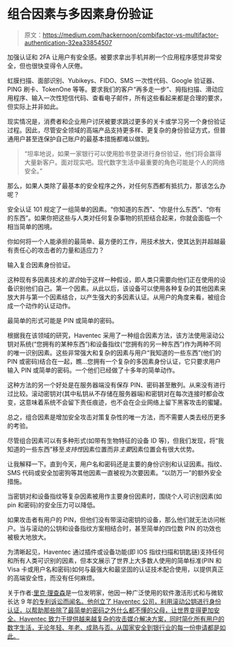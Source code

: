 # 组合因素与多因素身份验证

> 原文：<https://medium.com/hackernoon/combifactor-vs-multifactor-authentication-32ea33854507>

加强认证和 2FA 让用户有安全感。被要求拿出手机并刷一个应用程序感觉非常安全，但也很快变得令人厌倦。

虹膜扫描、面部识别、Yubikeys、FIDO、SMS 一次性代码、Google 验证器、PING 刷卡、TokenOne 等等。要求我们的客户“再多走一步”、拇指扫描、滑动应用程序、输入一次性短信代码、查看电子邮件，所有这些看起来都是合理的要求，但实际上并非如此。

现实情况是，消费者和企业用户讨厌被要求跳过更多的关卡或学习另一个身份验证过程。因此，尽管安全领域的高端产品支持更多样、更复杂的身份验证方式，但普通用户甚至连保护自己账户的最基本措施都难以做到。

> “坦率地说，如果一家银行可以使用脸书登录进行身份验证，他们将会赢得大量新客户。面对现实吧。现代数字生活中最重要的角色可能是个人的网络安全。”

那么，如果人类除了最基本的安全程序之外，对任何东西都有抵抗力，那该怎么办呢？

安全认证 101 规定了一组简单的因素。“你知道的东西”、“你是什么东西”、“你有的东西”。如果你把这些与人类对任何复杂事物的抗拒结合起来，你就会面临一个相当简单的困境。

你如何将一个人能承担的最简单、最方便的工作，用技术放大，使其达到并超越最有责任心的攻击者的力量和适应力？

输入复合因素身份验证。

这种现有多因素技术的*混合*始于这样一种假设，即人类只需要向他们正在使用的设备识别他们自己。第一个因素。从此以后，该设备可以使用各种复杂的其他因素来放大并与第一个因素结合，以产生强大的多因素认证。从用户的角度来看，被组合成一个动作的认证动作。

最简单的形式可能是 PIN 或简单的密码。

根据我在该领域的研究，Haventec 采用了一种组合因素方法，该方法使用滚动公钥对系统(“您拥有的某种东西”)和设备指纹(“您拥有的另一种东西”)作为两种不同的唯一识别因素。这些非常强大和复杂的因素与用户“我知道的一些东西”(他们的 PIN 或密码)结合在一起，瞧…您拥有一个复杂的多因素身份认证，它只要求用户输入 PIN 或简单的密码。一个他们已经做了十多年的简单动作。

这种方法的另一个好处是在服务器端没有保存 PIN、密码甚至散列。从来没有进行过比较。滚动密钥对(其中私钥从不存储在服务器端)和密钥对在每次连接时都会改变，这意味着系统不会留下责任痕迹，也不会在企业网络上留下黑客攻击的蜜罐。

总之，组合因素是增加安全攻击对策复杂性的唯一方法，而不需要人类去经历更多的考验。

尽管组合因素可以有多种形式(如带有生物特征的设备 ID 等)，但我们发现，将“我知道的一些东西”移至*支持性*因素位置而非*主要*因素位置会有很大优势。

让我解释一下。直到今天，用户名和密码还是主要的身份识别和认证因素。指纹、SMS 代码或安全加密狗等其他因素一直被视为次要因素。“以防万一”的额外安全措施。

当密钥对和设备指纹等复杂因素被用作主要身份因素时，围绕个人可识别因素(如 pin 和密码)的安全压力可以降低。

如果攻击者有用户的 PIN，但他们没有带滚动密钥的设备，那么他们就无法访问帐户。当与滚动的公钥和设备指纹方案相结合时，甚至简单的四位数 PIN 的功效也被极大地放大。

为清晰起见，Haventec 通过插件或设备功能(即 IOS 指纹扫描和钥匙链)支持任何和所有人类可识别的因素，但本文展示了世界上大多数人使用的简单标准(PIN 和 Visa 卡或用户名和密码)如何与最强大和最坚固的认证技术配合使用，以提供真正的高端安全性，而没有任何麻烦。

关于作者:[里克·理查森](http://ricrichardson.com)是一位发明家，他因一种广泛使用的软件激活形式和与微软长达 9 年[的专利诉讼而闻名。他创立了 Haventec 公司，利用滚动公钥进行身份认证，以帮助那些除了最简单的密码之外什么都不懂的父母，让世界变得更加安全。Haventec 致力于提供越来越复杂的攻击媒介解决方案，同时简化所有用户的数字生活，无论年轻、年老、成熟与否。从国家安全到银行业的每一份申请都是如此。](https://en.m.wikipedia.org/wiki/Ric_Richardson)